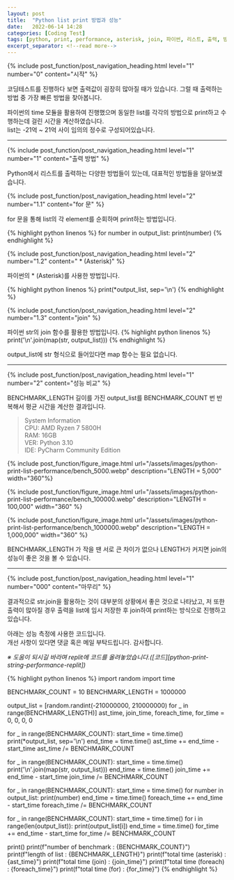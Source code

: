 ```yaml
---
layout: post
title:  "Python list print 방법과 성능"
date:   2022-06-14 14:28
categories: [Coding Test]
tags: [python, print, performance, asterisk, join, 파이썬, 리스트, 출력, 방법, 성능, 코딩테스트]
excerpt_separator: <!--read more-->
---
```



<!-- header for toc -->
{% include post_function/post_navigation_heading.html level="1" number="0" content="시작" %}

<!--start excerpt-->
코딩테스트를 진행하다 보면 출력값이 굉장히 많아질 때가 있습니다. 그럴 때 출력하는 방법 중 가장 빠른 방법을 찾아봅니다.
<!--read more-->

파이썬의 time 모듈을 활용하여 진행했으며 동일한 list를 각각의 방법으로 print하고 수행하는데 걸린 시간을 계산하였습니다.  
list는 -21억 ~ 21억 사이 임의의 정수로 구성되어있습니다.


----


<!-- include for toc -->
{% include post_function/post_navigation_heading.html level="1" number="1" content="출력 방법" %}

Python에서 리스트를 출력하는 다양한 방법들이 있는데, 대표적인 방법들을 알아보겠습니다.


<!-- include for toc -->
{% include post_function/post_navigation_heading.html level="2" number="1.1" content="for 문" %}

for 문을 통해 list의 각 element를 순회하며 print하는 방법입니다.

{% highlight python linenos %}
for number in output_list:
    print(number)
{% endhighlight %}


<!-- include for toc -->
{% include post_function/post_navigation_heading.html level="2" number="1.2" content=" * (Asterisk)" %}

파이썬의 * (Asterisk)를 사용한 방법입니다.

{% highlight python linenos %}
print(*output_list, sep='\n')
{% endhighlight %}


<!-- include for toc -->
{% include post_function/post_navigation_heading.html level="2" number="1.3" content="join" %}

파이썬 str의 join 함수를 활용한 방법입니다.
{% highlight python linenos %}
print('\n'.join(map(str, output_list)))
{% endhighlight %}

output_list에 str 형식으로 들어있다면 map 함수는 필요 없습니다.


----


<!-- include for toc -->
{% include post_function/post_navigation_heading.html level="1" number="2" content="성능 비교" %}

BENCHMARK_LENGTH 길이를 가진 output_list를 BENCHMARK_COUNT 번 반복해서 평균 시간을 계산한 결과입니다.

> System Information  
> CPU: AMD Ryzen 7 5800H  
> RAM: 16GB  
> VER: Python 3.10  
> IDE: PyCharm Community Edition

<!-- include for image -->
{% include post_function/figure_image.html url="/assets/images/python-print-list-performance/bench_5000.webp" description="LENGTH = 5,000" width="360"%}

<!-- include for image -->
{% include post_function/figure_image.html url="/assets/images/python-print-list-performance/bench_100000.webp" description="LENGTH = 100,000" width="360" %}

<!-- include for image -->
{% include post_function/figure_image.html url="/assets/images/python-print-list-performance/bench_1000000.webp" description="LENGTH = 1,000,000" width="360" %}

BENCHMARK_LENGTH 가 작을 땐 서로 큰 차이가 없으나 LENGTH가 커지면 join의 성능이 좋은 것을 볼 수 있습니다.


----


<!-- include for toc -->
{% include post_function/post_navigation_heading.html level="1" number="000" content="마무리" %}

결과적으로 str.join을 활용하는 것이 대부분의 상황에서 좋은 것으로 나타났고,
저 또한 출력이 많아질 경우 출력을 list에 임시 저장한 후 join하여 print하는 방식으로 진행하고 있습니다.

아래는 성능 측정에 사용한 코드입니다.  
개선 사항이 있다면 댓글 혹은 메일 부탁드립니다. 감사합니다.

*※ 도움이 되시길 바라며 replit에 코드를 올려놓았습니다.([코드][python-print-string-performance-replit])*

{% highlight python linenos %}
import random
import time

BENCHMARK_COUNT = 10
BENCHMARK_LENGTH = 1000000

output_list = [random.randint(-210000000, 210000000) for _ in range(BENCHMARK_LENGTH)]
ast_time, join_time, foreach_time, for_time = 0, 0, 0, 0

for _ in range(BENCHMARK_COUNT):
    start_time = time.time()
    print(*output_list, sep='\n')
    end_time = time.time()
    ast_time += end_time - start_time
ast_time /= BENCHMARK_COUNT

for _ in range(BENCHMARK_COUNT):
    start_time = time.time()
    print('\n'.join(map(str, output_list)))
    end_time = time.time()
    join_time += end_time - start_time
join_time /= BENCHMARK_COUNT

for _ in range(BENCHMARK_COUNT):
    start_time = time.time()
    for number in output_list:
        print(number)
    end_time = time.time()
    foreach_time += end_time - start_time
foreach_time /= BENCHMARK_COUNT

for _ in range(BENCHMARK_COUNT):
    start_time = time.time()
    for i in range(len(output_list)):
        print(output_list[i])
    end_time = time.time()
    for_time += end_time - start_time
for_time /= BENCHMARK_COUNT

print()
print(f"number of benchmark   : {BENCHMARK_COUNT}")
print(f"length of list        : {BENCHMARK_LENGTH}")
print(f"total time (asterisk) : {ast_time}")
print(f"total time (join)     : {join_time}")
print(f"total time (foreach)  : {foreach_time}")
print(f"total time (for)      : {for_time}")
{% endhighlight %}




[python-print-list-performance-replit]: https://replit.com/@GiGong/GiGong-Blog-Sources#print-list-benchmark.py